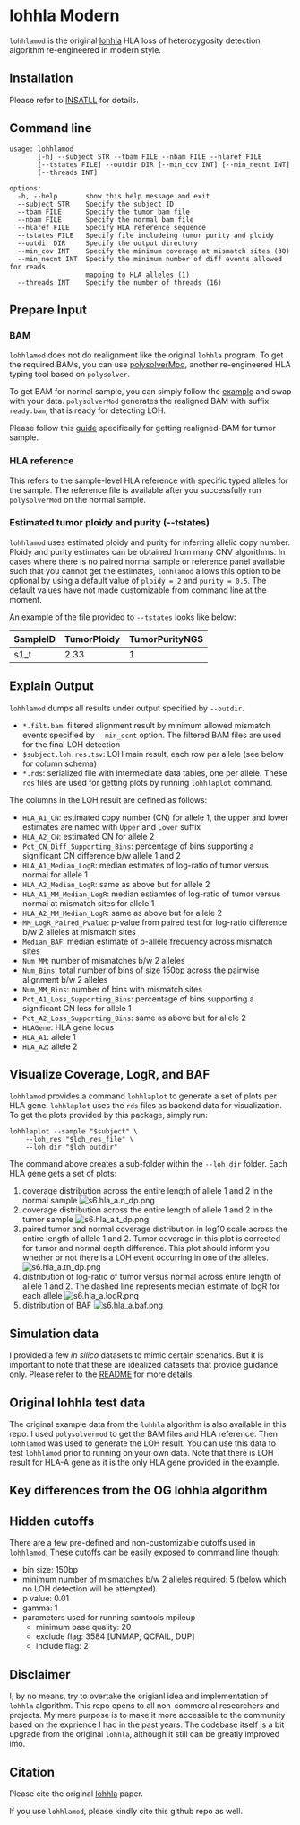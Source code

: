 # lohhla Modern

`lohhlamod` is the original [lohhla](https://doi.org/10.1016/j.cell.2017.10.001) HLA loss of heterozygosity detection algorithm re-engineered in modern style.  

## Installation

Please refer to [INSATLL](INSTALL.md) for details.

## Command line

```
usage: lohhlamod
       [-h] --subject STR --tbam FILE --nbam FILE --hlaref FILE
       [--tstates FILE] --outdir DIR [--min_cov INT] [--min_necnt INT]
       [--threads INT]

options:
  -h, --help       show this help message and exit
  --subject STR    Specify the subject ID
  --tbam FILE      Specify the tumor bam file
  --nbam FILE      Specify the normal bam file
  --hlaref FILE    Specify HLA reference sequence
  --tstates FILE   Specify file includeing tumor purity and ploidy
  --outdir DIR     Specify the output directory
  --min_cov INT    Specify the minimum coverage at mismatch sites (30)
  --min_necnt INT  Specify the minimum number of diff events allowed for reads
                   mapping to HLA alleles (1)
  --threads INT    Specify the number of threads (16)
```

## Prepare Input

### BAM

`lohhlamod` does not do realignment like the original `lohhla` program. To get the required BAMs, you can use [polysolverMod](https://github.com/svm-zhang/polysolverMod), another re-engineered HLA typing tool based on `polysolver`.

To get BAM for normal sample, you can simply follow the [example](https://github.com/svm-zhang/polysolverMod?tab=readme-ov-file#quick-start) and swap with your data. `polysolverMod` generates the realigned BAM with suffix `ready.bam`, that is ready for detecting LOH.

Please follow this [guide](https://github.com/svm-zhang/polysolverMod?tab=readme-ov-file#scenario-detecting-loh-from-paired-tumor-and-normal-samples) specifically for getting realigned-BAM for tumor sample. 

### HLA reference

This refers to the sample-level HLA reference with specific typed alleles for the sample. The reference file is available after you successfully run `polysolverMod` on the normal sample.


### Estimated tumor ploidy and purity (--tstates)

`lohhlamod` uses estimated ploidy and purity for inferring allelic copy number. Ploidy and purity estimates can be obtained from many CNV algorithms. In cases where there is no paired normal sample or reference panel available such that you cannot get the estimates, `lohhlamod` allows this option to be optional by using a default value of `ploidy = 2` and `purity = 0.5`. The default values have not made customizable from command line at the moment.

An example of the file provided to `--tstates` looks like below:

| SampleID | TumorPloidy | TumorPurityNGS |
| -------- | ----------- | -------------- |
|   s1_t   |     2.33    |        1       |


## Explain Output

`lohhlamod` dumps all results under output specified by `--outdir`.

* `*.filt.bam`: filtered alignment result by minimum allowed mismatch events specified by `--min_ecnt` option. The filtered BAM files are used for the final LOH detection
* `$subject.loh.res.tsv`: LOH main result, each row per allele (see below for column schema)
* `*.rds`: serialized file with intermediate data tables, one per allele. These `rds` files are used for getting plots by running `lohhlaplot` command. 

The columns in the LOH result are defined as follows:
* `HLA_A1_CN`: estimated copy number (CN) for allele 1, the upper and lower estimates are named with `Upper` and `Lower` suffix
* `HLA_A2_CN`: estimated CN for allele 2
* `Pct_CN_Diff_Supporting_Bins`: percentage of bins supporting a significant CN difference b/w allele 1 and 2
* `HLA_A1_Median_LogR`: median estimates of log-ratio of tumor versus normal for allele 1
* `HLA_A2_Median_LogR`: same as above but for allele 2
* `HLA_A1_MM_Median_LogR`: median estiamtes of log-ratio of tumor versus normal at mismatch sites for allele 1
* `HLA_A2_MM_Median_LogR`: same as above but for allele 2
* `MM_LogR_Paired_Pvalue`: p-value from paired test for log-ratio difference b/w 2 alleles at mismatch sites
* `Median_BAF`: median estimate of b-allele frequency across mismatch sites
* `Num_MM`: number of mismatches b/w 2 alleles
* `Num_Bins`: total number of bins of size 150bp across the pairwise alignment b/w 2 alleles
* `Num_MM_Bins`: number of bins with mismatch sites
* `Pct_A1_Loss_Supporting_Bins`: percentage of bins supporting a significant CN loss for allele 1
* `Pct_A2_Loss_Supporting_Bins`: same as above but for allele 2
* `HLAGene`: HLA gene locus
* `HLA_A1`: allele 1
* `HLA_A2`: allele 2

## Visualize Coverage, LogR, and BAF
`lohhlamod` provides a command `lohhlaplot` to generate a set of plots per HLA gene. `lohhlaplot` uses the `rds` files as backend data for visualization. To get the plots provided by this package, simply run:

```
lohhlaplot --sample "$subject" \
    --loh_res "$loh_res_file" \
    --loh_dir "$loh_outdir"
```

The command above creates a sub-folder within the `--loh_dir` folder. Each HLA gene gets a set of plots:
1. coverage distribution across the entire length of allele 1 and 2 in the normal sample
![s6.hla_a.n_dp.png](./simulation/s6/s6_lohhlamod/s6_plots/hla_a.n_dp.png)
2. coverage distribution across the entire length of allele 1 and 2 in the tumor sample
![s6.hla_a.t_dp.png](./simulation/s6/s6_lohhlamod/s6_plots/hla_a.t_dp.png)
3. paired tumor and normal coverage distribution in log10 scale across the entire length of allele 1 and 2. Tumor coverage in this plot is corrected for tumor and normal depth difference. This plot should inform you whether or not there is a LOH event occurring in one of the alleles.
![s6.hla_a.tn_dp.png](./simulation/s6/s6_lohhlamod/s6_plots/hla_a.tn_dp.png)
4. distribution of log-ratio of tumor versus normal across entire length of allele 1 and 2. The dashed line represents median estimate of logR for each allele
![s6.hla_a.logR.png](./simulation/s6/s6_lohhlamod/s6_plots/hla_a.logR.png)
5. distribution of BAF
![s6.hla_a.baf.png](./simulation/s6/s6_lohhlamod/s6_plots/hla_a.baf.png)

## Simulation data

I provided a few _in silico_ datasets to mimic certain scenarios. But it is important to note that these are idealized datasets that provide guidance only. Please refer to the [README](./simulation/README.md) for more details.

## Original lohhla test data

The original example data from the `lohhla` algorithm is also available in this repo. I used `polysolvermod` to get the BAM files and HLA reference. Then `lohhlamod` was used to generate the LOH result. You can use this data to test `lohhlamod` prior to running on your own data. Note that there is LOH result for HLA-A gene as it is the only HLA gene provided in the example.

## Key differences from the OG lohhla algorithm


## Hidden cutoffs
There are a few pre-defined and non-customizable cutoffs used in `lohhlamod`. These cutoffs can be easily exposed to command line though:
* bin size: 150bp
* minimum number of mismatches b/w 2 alleles required: 5 (below which no LOH detection will be attempted)
* p value: 0.01
* gamma: 1
* parameters used for running samtools mpileup
  * minimum base quality: 20
  * exclude flag: 3584 [UNMAP, QCFAIL, DUP]
  * include flag: 2

## Disclaimer

I, by no means, try to overtake the origianl idea and implementation of `lohhla` algorithm. This repo opens to all non-commercial researchers and projects. My mere purpose is to make it more accessible to the community based on the exprience I had in the past years. The codebase itself is a bit upgrade from the original `lohhla`, although it still can be greatly improved imo.

## Citation

Please cite the original [lohhla](https://doi.org/10.1016/j.cell.2017.10.001) paper.

If you use `lohhlamod`, please kindly cite this github repo as well.